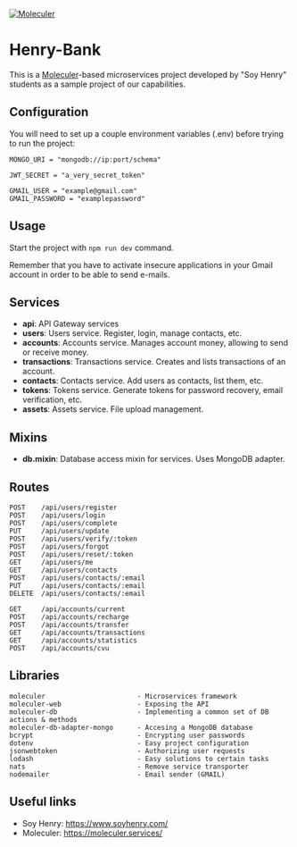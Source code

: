 [![Moleculer](https://badgen.net/badge/Powered%20by/Moleculer/0e83cd)](https://moleculer.services)

# Henry-Bank
This is a [Moleculer](https://moleculer.services/)-based microservices project developed by "Soy Henry" students as a sample project of our capabilities.

## Configuration
You will need to set up a couple environment variables (.env) before trying to run the project:

```
MONGO_URI = "mongodb://ip:port/schema"

JWT_SECRET = "a_very_secret_token"

GMAIL_USER = "example@gmail.com"
GMAIL_PASSWORD = "examplepassword"
```

## Usage
Start the project with `npm run dev` command.

Remember that you have to activate insecure applications in your Gmail account in order to be able to send e-mails.

## Services
- **api**: API Gateway services
- **users**: Users service. Register, login, manage contacts, etc.
- **accounts**: Accounts service. Manages account money, allowing to send or receive money.
- **transactions**: Transactions service. Creates and lists transactions of an account.
- **contacts**: Contacts service. Add users as contacts, list them, etc.
- **tokens**: Tokens service. Generate tokens for password recovery, email verification, etc.
- **assets**: Assets service. File upload management.

## Mixins
- **db.mixin**: Database access mixin for services. Uses MongoDB adapter.

## Routes
```
POST    /api/users/register
POST    /api/users/login
POST    /api/users/complete
PUT     /api/users/update
POST    /api/users/verify/:token
POST    /api/users/forgot
POST    /api/users/reset/:token
GET     /api/users/me
GET     /api/users/contacts
POST    /api/users/contacts/:email
PUT     /api/users/contacts/:email
DELETE  /api/users/contacts/:email
```
```
GET     /api/accounts/current
POST    /api/accounts/recharge
POST    /api/accounts/transfer
GET     /api/accounts/transactions
GET     /api/accounts/statistics
POST    /api/accounts/cvu
```

## Libraries
```
moleculer                       - Microservices framework
moleculer-web                   - Exposing the API
moleculer-db                    - Implementing a common set of DB actions & methods
moleculer-db-adapter-mongo      - Accesing a MongoDB database
bcrypt                          - Encrypting user passwords
dotenv                          - Easy project configuration
jsonwebtoken                    - Authorizing user requests
lodash                          - Easy solutions to certain tasks
nats                            - Remove service transporter
nodemailer                      - Email sender (GMAIL)
```

## Useful links

* Soy Henry: https://www.soyhenry.com/
* Moleculer: https://moleculer.services/
